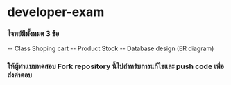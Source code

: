 # developer-exam

### โจทย์มีทั้งหมด 3 ข้อ
-- Class Shoping cart
-- Product Stock
-- Database design (ER diagram)


### ให้ผู้ทำแบบทดสอบ Fork repository นี้ไปสำหรับการแก้ไขและ push code เพื่อส่งคำตอบ
